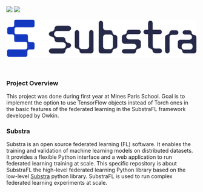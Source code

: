 <div align="left">
<a href="https://join.slack.com/t/substra-workspace/shared_invite/zt-1fqnk0nw6-xoPwuLJ8dAPXThfyldX8yA"><img src="https://img.shields.io/badge/chat-on%20slack-blue?logo=slack" /></a> <a href="https://docs.substra.org/"><img src="https://img.shields.io/badge/read-docs-purple?logo=mdbook" /></a>
<br /><br /></div>

<div align="center">
<picture>
  <object-position: center>
  <source media="(prefers-color-scheme: dark)" srcset="https://raw.githubusercontent.com/substra/substra/main/Substra-logo-white.svg">
  <source media="(prefers-color-scheme: light)" srcset="https://raw.githubusercontent.com/substra/substra/main/Substra-logo-colour.svg">
  <img alt="Substra" src="https://raw.githubusercontent.com/substra/substra/main/Substra-logo-colour.svg" width="500">
</picture>
</div>
<br>
<br>

### Project Overview
This project was done during first year at Mines Paris School. Goal is to implement the option to use TensorFlow objects instead of Torch ones in the basic features of the federated learning in the SubstraFL framework developed by Owkin.

### Substra
Substra is an open source federated learning (FL) software. It enables the training and validation of machine learning models on distributed datasets. It provides a flexible Python interface and a web application to run federated learning training at scale. This specific repository is about SubstraFL the high-level federated learning Python library based on the low-level [Substra](https://github.com/Substra/substra) python library. SubstraFL is used to run complex federated learning experiments at scale.


